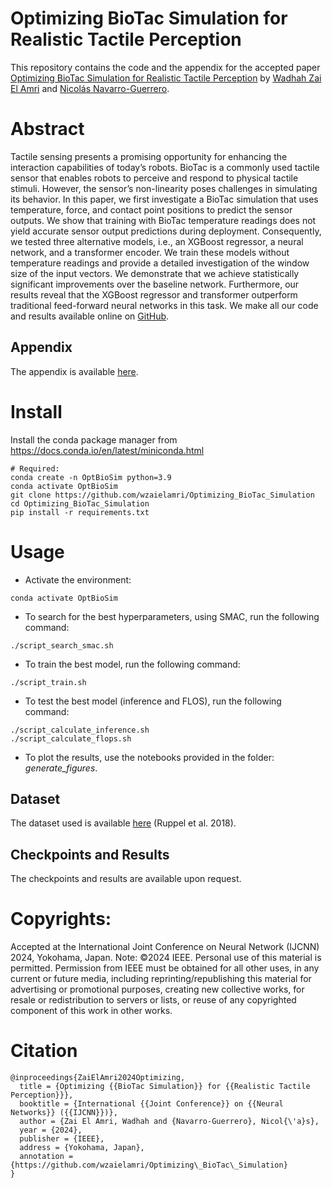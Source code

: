 # Optimizing BioTac Simulation for Realistic Tactile Perception


This repository contains the code and the appendix for the accepted paper [Optimizing BioTac Simulation for Realistic Tactile Perception](https://arxiv.org/abs/2404.10425) by [Wadhah Zai El Amri](https://wzaielamri.github.io) and [Nicolás Navarro-Guerrero](https://nicolas-navarro-guerrero.github.io).

# Abstract
Tactile sensing presents a promising opportunity for enhancing the interaction capabilities of today’s robots. BioTac is a commonly used tactile sensor that enables robots to perceive and respond to physical tactile stimuli. However, the sensor’s non-linearity poses challenges in simulating its behavior. In this paper, we first investigate a BioTac simulation that uses temperature, force, and contact point positions to predict the sensor outputs. We show that training with BioTac temperature readings does not yield accurate sensor output predictions during deployment. Consequently, we tested three alternative models, i.e., an XGBoost regressor, a neural network, and a transformer encoder. We train these models without temperature readings and provide a detailed investigation of the window size of the input vectors. We demonstrate that we achieve statistically significant improvements over the baseline network. Furthermore, our results reveal that the XGBoost regressor and transformer outperform traditional feed-forward neural networks in this task. We make all our code and results available online on [GitHub](https://github.com/wzaielamri/Optimizing_BioTac_Simulation/).

## Appendix
The appendix is available [here](https://github.com/wzaielamri/Optimizing_BioTac_Simulation/blob/master/Appendix_Simulating_Tactile_Signals_for_the_SynTouch_BioTac_Sensor_Paper.pdf).

# Install

Install the conda package manager from https://docs.conda.io/en/latest/miniconda.html

```
# Required: 
conda create -n OptBioSim python=3.9
conda activate OptBioSim
git clone https://github.com/wzaielamri/Optimizing_BioTac_Simulation
cd Optimizing_BioTac_Simulation
pip install -r requirements.txt
```

# Usage

- Activate the environment:

```
conda activate OptBioSim
```

- To search for the best hyperparameters, using SMAC, run the following command:

```
./script_search_smac.sh
```

- To train the best model, run the following command:

```
./script_train.sh
```

- To test the best model (inference and FLOS), run the following command:

```
./script_calculate_inference.sh
./script_calculate_flops.sh
```

- To plot the results, use the notebooks provided in the folder: *generate_figures*.

## Dataset

The dataset used is available [here](https://tams.informatik.uni-hamburg.de/research/datasets/index.php#biotac_single_contact_response) (Ruppel et al. 2018).

## Checkpoints and Results

The checkpoints and results are available upon request.


# Copyrights:

Accepted at the International Joint Conference on Neural Network (IJCNN) 2024, Yokohama, Japan.
Note: ©2024 IEEE. Personal use of this material is permitted. Permission from IEEE must be obtained for all other uses, in any current or future media, including reprinting/republishing this material for advertising or promotional purposes, creating new collective works, for resale or redistribution to servers or lists, or reuse of any copyrighted component of this work in other works.


# Citation

```
@inproceedings{ZaiElAmri2024Optimizing,
  title = {Optimizing {{BioTac Simulation}} for {{Realistic Tactile Perception}}},
  booktitle = {International {{Joint Conference}} on {{Neural Networks}} ({{IJCNN}})},
  author = {Zai El Amri, Wadhah and {Navarro-Guerrero}, Nicol{\'a}s},
  year = {2024},
  publisher = {IEEE},
  address = {Yokohama, Japan},
  annotation = {https://github.com/wzaielamri/Optimizing\_BioTac\_Simulation}
}
```
